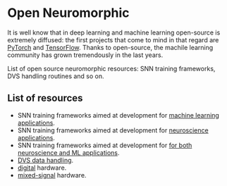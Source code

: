 # Open Neuromorphic

It is well know that in deep learning and machine learning open-source is extremely diffused: the first projects that come to mind in that regard are [PyTorch](https://www.pytorch.org) and [TensorFlow](https://www.tensorflow.org/). Thanks to open-source, the machile learning community has grown tremendously in the last years. 

List of open source neuromorphic resources: SNN training frameworks, DVS handling routines and so on.

## List of resources

- SNN training frameworks aimed at development for [machine learning applications](files/snn_ml.md).
- SNN training frameworks aimed at development for [neuroscience applications](files/snn_brain.md).
- SNN training frameworks aimed at development for [for both neuroscience and ML applications](files/snn_misc.md).
- [DVS data handling](files/dvs.md).
- [digital](files/digital_hw.md) hardware.
- [mixed-signal](files/mixed_signal_hw.md) hardware.



